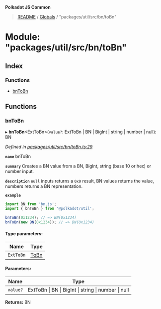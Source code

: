 **Polkadot JS Common**

> [README](../README.md) / [Globals](../globals.md) / "packages/util/src/bn/toBn"

# Module: "packages/util/src/bn/toBn"

## Index

### Functions

* [bnToBn](_packages_util_src_bn_tobn_.md#bntobn)

## Functions

### bnToBn

▸ **bnToBn**\<ExtToBn>(`value?`: ExtToBn \| BN \| BigInt \| string \| number \| null): BN

*Defined in [packages/util/src/bn/toBn.ts:29](https://github.com/polkadot-js/common/blob/aff78c2e/packages/util/src/bn/toBn.ts#L29)*

**`name`** bnToBn

**`summary`** Creates a BN value from a BN, BigInt, string (base 10 or hex) or number input.

**`description`** 
`null` inputs returns a `0x0` result, BN values returns the value, numbers returns a BN representation.

**`example`** 
<BR>

```javascript
import BN from 'bn.js';
import { bnToBn } from '@polkadot/util';

bnToBn(0x1234); // => BN(0x1234)
bnToBn(new BN(0x1234)); // => BN(0x1234)
```

#### Type parameters:

Name | Type |
------ | ------ |
`ExtToBn` | [ToBn](../interfaces/_packages_util_src_types_.tobn.md) |

#### Parameters:

Name | Type |
------ | ------ |
`value?` | ExtToBn \| BN \| BigInt \| string \| number \| null |

**Returns:** BN
